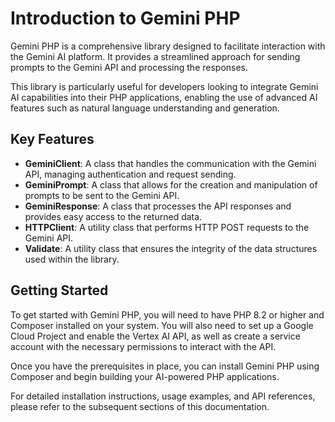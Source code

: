 # Introduction to Gemini PHP

Gemini PHP is a comprehensive library designed to facilitate interaction with the Gemini AI platform. It provides a streamlined approach for sending prompts to the Gemini API and processing the responses.

This library is particularly useful for developers looking to integrate Gemini AI capabilities into their PHP applications, enabling the use of advanced AI features such as natural language understanding and generation.

## Key Features

- **GeminiClient**: A class that handles the communication with the Gemini API, managing authentication and request sending.
- **GeminiPrompt**: A class that allows for the creation and manipulation of prompts to be sent to the Gemini API.
- **GeminiResponse**: A class that processes the API responses and provides easy access to the returned data.
- **HTTPClient**: A utility class that performs HTTP POST requests to the Gemini API.
- **Validate**: A utility class that ensures the integrity of the data structures used within the library.

## Getting Started

To get started with Gemini PHP, you will need to have PHP 8.2 or higher and Composer installed on your system. You will also need to set up a Google Cloud Project and enable the Vertex AI API, as well as create a service account with the necessary permissions to interact with the API.

Once you have the prerequisites in place, you can install Gemini PHP using Composer and begin building your AI-powered PHP applications.

For detailed installation instructions, usage examples, and API references, please refer to the subsequent sections of this documentation.